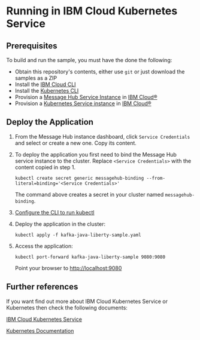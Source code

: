 # Running in IBM Cloud Kubernetes Service

## Prerequisites
To build and run the sample, you must have the done the following:

* Obtain this repository's contents, either use `git` or just download the samples as a ZIP
* Install the [IBM Cloud CLI](https://console.bluemix.net/docs/cli/reference/bluemix_cli/download_cli.html)
* Install the [Kubernetes CLI](https://kubernetes.io/docs/tasks/tools/install-kubectl/)
* Provision a [Message Hub Service Instance](https://console.ng.bluemix.net/catalog/services/message-hub/) in [IBM Cloud®](https://console.ng.bluemix.net/)
* Provision a [Kubernetes Service instance](https://console.bluemix.net/containers-kubernetes/catalog/cluster) in [IBM Cloud®](https://console.ng.bluemix.net/)


## Deploy the Application

1. From the Message Hub instance dashboard, click `Service Credentials` and select or create a new one. Copy its            content. 

2. To deploy the application you first need to bind the Message Hub service instance to the cluster. Replace                 `<Service Credentials>` with the content copied in step 1.
    ```shell
    kubectl create secret generic messagehub-binding --from-literal=binding='<Service Credentials>'
    ```
    The command above creates a secret in your cluster named  `messagehub-binding`. 

3. [Configure the CLI to run kubectl](https://console.bluemix.net/docs/containers/cs_cli_install.html#cs_cli_configure)

4. Deploy the application in the cluster:
    ```shell
    kubectl apply -f kafka-java-liberty-sample.yaml
    ```
5. Access the application:
    ```shell
    kubectl port-forward kafka-java-liberty-sample 9080:9080
    ```
    Point your browser to [http://localhost:9080](http://localhost:9080)

## Further references

If you want find out more about IBM Cloud Kubernetes Service or Kubernetes then check the following documents:

[IBM Cloud Kubernetes Service](https://www.ibm.com/cloud/container-service)

[Kubernetes Documentation](https://kubernetes.io/docs/home/)


